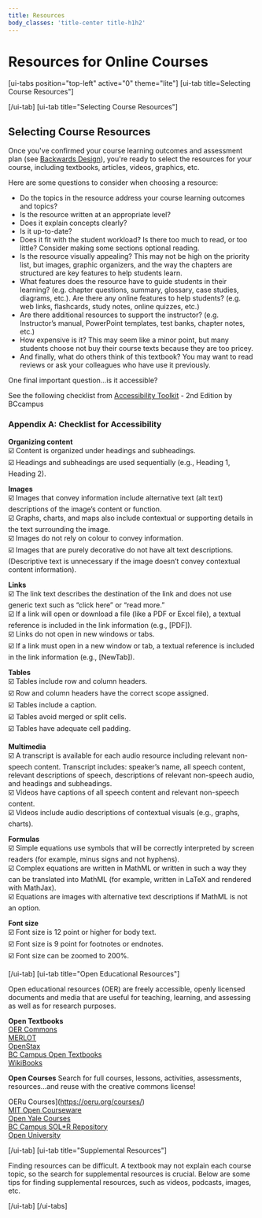 ```yaml
---
title: Resources
body_classes: 'title-center title-h1h2'
---
```


# Resources for Online Courses

[ui-tabs position="top-left" active="0" theme="lite"]
[ui-tab title=Selecting Course Resources"]




[/ui-tab]
[ui-tab title="Selecting Course Resources"]

## Selecting Course Resources

Once you've confirmed your course learning outcomes and assessment plan (see [Backwards Design](https://multi-access.twu.ca/learning-design/course-planning#Backward_Design)), you're ready to select the resources for your course, including textbooks, articles, videos, graphics, etc.

Here are some questions to consider when choosing a resource:

- Do the topics in the resource address your course learning outcomes and topics?
- Is the resource written at an appropriate level?
- Does it explain concepts clearly?
- Is it up-to-date?
- Does it fit with the student workload? Is there too much to read, or too little? Consider making some sections optional reading.
- Is the resource visually appealing? This may not be high on the priority list, but images, graphic organizers, and the way the chapters are structured are key features to help students learn.
- What features does the resource have to guide students in their learning? (e.g. chapter questions, summary, glossary, case studies, diagrams, etc.). Are there any online features to help students? (e.g. web links, flashcards, study notes, online quizzes, etc.)
- Are there additional resources to support the instructor? (e.g. Instructor’s manual, PowerPoint templates, test banks, chapter notes, etc.)
- How expensive is it? This may seem like a minor point, but many students choose not buy their course texts because they are too pricey.
- And finally, what do others think of this textbook? You may want to read reviews or ask your colleagues who have use it previously.

One final important question...is it accessible?  

See the following checklist from [Accessibility Toolkit](https://opentextbc.ca/accessibilitytoolkit/back-matter/appendix-checklist-for-accessibility-toolkit/) - 2nd Edition by BCcampus

### Appendix A: Checklist for Accessibility

**Organizing content**  
☑️ Content is organized under headings and subheadings.  
☑️ Headings and subheadings are used sequentially (e.g., Heading 1, Heading 2).


**Images**  
☑️ Images that convey information include alternative text (alt text) descriptions of the image’s content or function.  
☑️ Graphs, charts, and maps also include contextual or supporting details in the text surrounding the image.  
☑️ Images do not rely on colour to convey information.  
☑️ Images that are purely decorative do not have alt text descriptions. (Descriptive text is unnecessary if the image doesn’t convey contextual content information).

**Links**  
☑️ The link text describes the destination of the link and does not use generic text such as “click here” or “read more.”  
☑️ If a link will open or download a file (like a PDF or Excel file), a textual reference is included in the link information (e.g., [PDF]).  
☑️ Links do not open in new windows or tabs.  
☑️ If a link must open in a new window or tab, a textual reference is included in the link information (e.g., [NewTab]).

**Tables**  
☑️ Tables include row and column headers.  
☑️ Row and column headers have the correct scope assigned.  
☑️ Tables include a caption.  
☑️ Tables avoid merged or split cells.  
☑️ Tables have adequate cell padding.

**Multimedia**  
☑️ A transcript is available for each audio resource including relevant non-speech content. Transcript includes: speaker’s name, all speech content, relevant descriptions of speech, descriptions of relevant non-speech audio, and headings and subheadings.  
☑️ Videos have captions of all speech content and relevant non-speech content.  
☑️ Videos include audio descriptions of contextual visuals (e.g., graphs, charts).

**Formulas**  
☑️ Simple equations use symbols that will be correctly interpreted by screen readers (for example, minus signs and not hyphens).  
☑️ Complex equations are written in MathML or written in such a way they can be translated into MathML (for example, written in LaTeX and rendered with MathJax).  
☑️ Equations are images with alternative text descriptions if MathML is not an option.

**Font size**  
☑️ Font size is 12 point or higher for body text.  
☑️ Font size is 9 point for footnotes or endnotes.  
☑️ Font size can be zoomed to 200%.


[/ui-tab]
[ui-tab title="Open Educational Resources"]

Open educational resources (OER) are freely accessible, openly licensed documents and media that are useful for teaching, learning, and assessing as well as for research purposes.


**Open Textbooks**  
[OER Commons](https://www.oercommons.org/)  
[MERLOT](https://www.merlot.org/merlot/index.htm)  
[OpenStax​](https://openstax.org/)  
[BC Campus Open Textbooks](https://collection.bccampus.ca/)  
[WikiBooks​](https://en.wikibooks.org/wiki/Main_Page)  

**Open Courses**
Search for full courses, lessons, activities, assessments, resources...and reuse with the creative commons license!

OERu Courses](https://oeru.org/courses/)  
[MIT Open Courseware](https://ocw.mit.edu/)  
[Open Yale Courses​](https://oyc.yale.edu/courses)  
[BC Campus SOL*R Repository](https://solr.bccampus.ca/wp/)  
[Open University](https://www.open.edu/openlearn/)  

[/ui-tab]
[ui-tab title="Supplemental Resources"]

Finding resources can be difficult.  A textbook may not explain each course topic, so the search for supplemental resources is crucial.  Below are some tips for finding supplemental resources, such as videos, podcasts, images, etc.

[/ui-tab]
[/ui-tabs]
